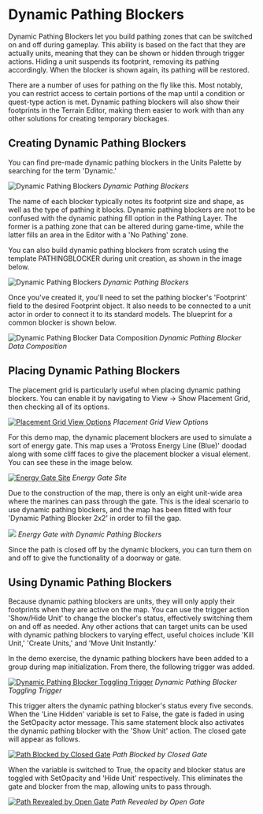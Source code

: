 # Dynamic Pathing Blockers

Dynamic Pathing Blockers let you build pathing zones that can be switched on and off during gameplay. This ability is based on the fact that they are actually units, meaning that they can be shown or hidden through trigger actions. Hiding a unit suspends its footprint, removing its pathing accordingly. When the blocker is shown again, its pathing will be restored.

There are a number of uses for pathing on the fly like this. Most notably, you can restrict access to certain portions of the map until a condition or quest-type action is met. Dynamic pathing blockers will also show their footprints in the Terrain Editor, making them easier to work with than any other solutions for creating temporary blockages.

## Creating Dynamic Pathing Blockers

You can find pre-made dynamic pathing blockers in the Units Palette by searching for the term 'Dynamic.'

![Dynamic Pathing Blockers](./resources/031_Dynamic_Pathing_Blockers1.png)
*Dynamic Pathing Blockers*

The name of each blocker typically notes its footprint size and shape, as well as the type of pathing it blocks. Dynamic pathing blockers are not to be confused with the dynamic pathing fill option in the Pathing Layer. The former is a pathing zone that can be altered during game-time, while the latter fills an area in the Editor with a 'No Pathing' zone.

You can also build dynamic pathing blockers from scratch using the template PATHINGBLOCKER during unit creation, as shown in the image below.

![Dynamic Pathing Blockers](./resources/031_Dynamic_Pathing_Blockers2.png)
*Dynamic Pathing Blockers*

Once you've created it, you'll need to set the pathing blocker's 'Footprint' field to the desired Footprint object. It also needs to be connected to a unit actor in order to connect it to its standard models. The blueprint for a common blocker is shown below.

![Dynamic Pathing Blocker Data Composition](./resources/031_Dynamic_Pathing_Blockers3.png)
*Dynamic Pathing Blocker Data Composition*

## Placing Dynamic Pathing Blockers

The placement grid is particularly useful when placing dynamic pathing blockers. You can enable it by navigating to View -\> Show Placement Grid, then checking all of its options.

[![Placement Grid View Options](./resources/031_Dynamic_Pathing_Blockers4.png)](./resources/031_Dynamic_Pathing_Blockers4.png)
*Placement Grid View Options*

For this demo map, the dynamic placement blockers are used to simulate a sort of energy gate. This map uses a 'Protoss Energy Line (Blue)' doodad along with some cliff faces to give the placement blocker a visual element. You can see these in the image below.

[![Energy Gate Site](./resources/031_Dynamic_Pathing_Blockers5.png)](./resources/031_Dynamic_Pathing_Blockers5.png)
*Energy Gate Site*

Due to the construction of the map, there is only an eight unit-wide area where the marines can pass through the gate. This is the ideal scenario to use dynamic pathing blockers, and the map has been fitted with four 'Dynamic Pathing Blocker 2x2' in order to fill the gap.

![](./resources/031_Dynamic_Pathing_Blockers6.png)
*Energy Gate with Dynamic Pathing Blockers*

Since the path is closed off by the dynamic blockers, you can turn them on and off to give the functionality of a doorway or gate.

## Using Dynamic Pathing Blockers

Because dynamic pathing blockers are units, they will only apply their footprints when they are active on the map. You can use the trigger action 'Show/Hide Unit' to change the blocker's status, effectively switching them on and off as needed. Any other actions that can target units can be used with dynamic pathing blockers to varying effect, useful choices include 'Kill Unit,' 'Create Units,' and 'Move Unit Instantly.'

In the demo exercise, the dynamic pathing blockers have been added to a group during map initialization. From there, the following trigger was added.

[![Dynamic Pathing Blocker Toggling Trigger](./resources/031_Dynamic_Pathing_Blockers7.png)](./resources/031_Dynamic_Pathing_Blockers7.png)
*Dynamic Pathing Blocker Toggling Trigger*

This trigger alters the dynamic pathing blocker's status every five seconds. When the 'Line Hidden' variable is set to False, the gate is faded in using the SetOpacity actor message. This same statement block also activates the dynamic pathing blocker with the 'Show Unit' action. The closed gate will appear as follows.

[![Path Blocked by Closed Gate](./resources/031_Dynamic_Pathing_Blockers8.png)](./resources/031_Dynamic_Pathing_Blockers8.png)
*Path Blocked by Closed Gate*

When the variable is switched to True, the opacity and blocker status are toggled with SetOpacity and 'Hide Unit' respectively. This eliminates the gate and blocker from the map, allowing units to pass through.

[![Path Revealed by Open Gate](./resources/031_Dynamic_Pathing_Blockers9.png)](./resources/031_Dynamic_Pathing_Blockers9.png)
*Path Revealed by Open Gate*
